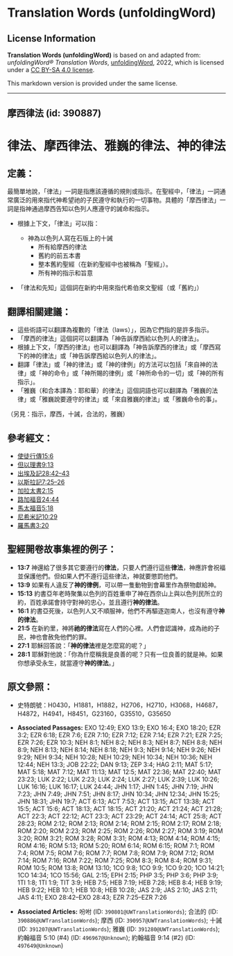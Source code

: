 # Translation Words (unfoldingWord)

## License Information

**Translation Words (unfoldingWord)** is based on and adapted from: _unfoldingWord® Translation Words_, [unfoldingWord](https://unfoldingword.org/utw), 2022, which is licensed under a [CC BY-SA 4.0 license](https://creativecommons.org/licenses/by-sa/4.0/legalcode.en).

This markdown version is provided under the same license.



--------------------------------

## 摩西律法 (id: 390887)

律法、摩西律法、雅巍的律法、神的律法
==================

定義：
---

最簡單地說，「律法」一詞是指應該遵循的規則或指示。在聖經中，「律法」一詞通常廣泛的用來指代神希望祂的子民遵守和執行的一切事物。具體的「摩西律法」一詞是指神通過摩西告知以色列人應遵守的誡命和指示。

* 根據上下文，「律法」可以指：

    + 神為以色列人寫在石版上的十誡
        + 所有給摩西的律法
        + 舊約的前五本書
        + 整本舊約聖經（在新約聖經中也被稱為「聖經」）。
        + 所有神的指示和旨意
* 「律法和先知」這個詞在新約中用來指代希伯來文聖經（或「舊約」）

翻譯相關建議：
-------

* 這些術語可以翻譯為複數的「律法（laws）」，因為它們指的是許多指示。
* 「摩西的律法」這個詞可以翻譯為「神告訴摩西給以色列人的律法」。
* 根據上下文，「摩西的律法」也可以翻譯為「神告訴摩西的律法」或「摩西寫下的神的律法」或「神告訴摩西給以色列人的律法」。
* 翻譯「律法」或「神的律法」或「神的律例」的方法可以包括「來自神的法律」或「神的命令」或「神所賜的律例」或「神所命令的一切」或「神的所有指示」。
* 「雅巍（和合本譯為：耶和華）的律法」這個詞語也可以翻譯為「雅巍的法律」或「雅巍說要遵守的律法」或「來自雅巍的律法」或「雅巍命令的事」。

（另見：指示，摩西，十誡，合法的，雅巍）

參考經文：
-----

* [使徒行傳15:6](https://ref.ly/Acts15:6)
* [但以理書9:13](https://ref.ly/Dan9:13)
* [出埃及記28:42–43](https://ref.ly/Exod28:42-Exod28:43)
* [以斯拉記7:25–26](https://ref.ly/Ezra7:25-Ezra7:26)
* [加拉太書2:15](https://ref.ly/Gal2:15)
* [路加福音24:44](https://ref.ly/Luke24:44)
* [馬太福音5:18](https://ref.ly/Matt5:18)
* [尼希米記10:29](https://ref.ly/Neh10:29)
* [羅馬書3:20](https://ref.ly/Rom3:20)

聖經開卷故事集裡的例子：
------------

* **13:7** 神還給了很多其它要遵行的**律法**，只要人們遵行這些**律法**，神應許會祝福並保護他們。但如果人們不遵行這些律法，神就要懲罰他們。
* **13:9** 如果有人違反了**神的律例**，可以帶一隻動物到會幕里作為祭物獻給神。
* **15:13** 約書亞年老時聚集以色列的百姓重申了神在西奈山上與以色列民所立的約，百姓承諾會持守對神的忠心，並且遵行**神的律法**。
* **16:1** 約書亞死後，以色列人又不順服神，他們不再驅逐迦南人，也沒有遵守**神的律法**。
* **21:5** 在新約里，神將**祂的律法**寫在人們的心裡。人們會認識神，成為祂的子民，神也會赦免他們的罪。
* **27:1** 耶穌回答說：「**神的律法**裡是怎麼寫的呢？」
* **28:1** 耶穌對他說：「你為什麼稱我是良善的呢？只有一位良善的就是神。如果你想承受永生，就當遵守**神的律法**。」

原文參照：
-----

* 史特朗號：H0430，H1881，H1882，H2706，H2710，H3068，H4687，H4872，H4941，H8451，G23160，G35510，G35650

* **Associated Passages:** EXO 12:49; EXO 13:9; EXO 16:4; EXO 18:20; EZR 3:2; EZR 6:18; EZR 7:6; EZR 7:10; EZR 7:12; EZR 7:14; EZR 7:21; EZR 7:25; EZR 7:26; EZR 10:3; NEH 8:1; NEH 8:2; NEH 8:3; NEH 8:7; NEH 8:8; NEH 8:9; NEH 8:13; NEH 8:14; NEH 8:18; NEH 9:3; NEH 9:14; NEH 9:26; NEH 9:29; NEH 9:34; NEH 10:28; NEH 10:29; NEH 10:34; NEH 10:36; NEH 12:44; NEH 13:3; JOB 22:22; DAN 9:13; ZEP 3:4; HAG 2:11; MAT 5:17; MAT 5:18; MAT 7:12; MAT 11:13; MAT 12:5; MAT 22:36; MAT 22:40; MAT 23:23; LUK 2:22; LUK 2:23; LUK 2:24; LUK 2:27; LUK 2:39; LUK 10:26; LUK 16:16; LUK 16:17; LUK 24:44; JHN 1:17; JHN 1:45; JHN 7:19; JHN 7:23; JHN 7:49; JHN 7:51; JHN 8:17; JHN 10:34; JHN 12:34; JHN 15:25; JHN 18:31; JHN 19:7; ACT 6:13; ACT 7:53; ACT 13:15; ACT 13:38; ACT 15:5; ACT 15:6; ACT 18:13; ACT 18:15; ACT 21:20; ACT 21:24; ACT 21:28; ACT 22:3; ACT 22:12; ACT 23:3; ACT 23:29; ACT 24:14; ACT 25:8; ACT 28:23; ROM 2:12; ROM 2:13; ROM 2:14; ROM 2:15; ROM 2:17; ROM 2:18; ROM 2:20; ROM 2:23; ROM 2:25; ROM 2:26; ROM 2:27; ROM 3:19; ROM 3:20; ROM 3:21; ROM 3:28; ROM 3:31; ROM 4:13; ROM 4:14; ROM 4:15; ROM 4:16; ROM 5:13; ROM 5:20; ROM 6:14; ROM 6:15; ROM 7:1; ROM 7:4; ROM 7:5; ROM 7:6; ROM 7:7; ROM 7:8; ROM 7:9; ROM 7:12; ROM 7:14; ROM 7:16; ROM 7:22; ROM 7:25; ROM 8:3; ROM 8:4; ROM 9:31; ROM 10:5; ROM 13:8; ROM 13:10; 1CO 9:8; 1CO 9:9; 1CO 9:20; 1CO 14:21; 1CO 14:34; 1CO 15:56; GAL 2:15; EPH 2:15; PHP 3:5; PHP 3:6; PHP 3:9; 1TI 1:8; 1TI 1:9; TIT 3:9; HEB 7:5; HEB 7:19; HEB 7:28; HEB 8:4; HEB 9:19; HEB 9:22; HEB 10:1; HEB 10:8; HEB 10:28; JAS 2:9; JAS 2:10; JAS 2:11; JAS 4:11; EXO 28:42–EXO 28:43; EZR 7:25–EZR 7:26
* **Associated Articles:** 吩咐 (ID: `390801@UWTranslationWords`); 合法的 (ID: `390886@UWTranslationWords`); 摩西 (ID: `390957@UWTranslationWords`); 十誡 (ID: `391207@UWTranslationWords`); 雅巍 (ID: `391280@UWTranslationWords`); 約翰福音 5:10 (#4) (ID: `496967@Unknown`); 約翰福音 9:14 (#2) (ID: `497649@Unknown`)

